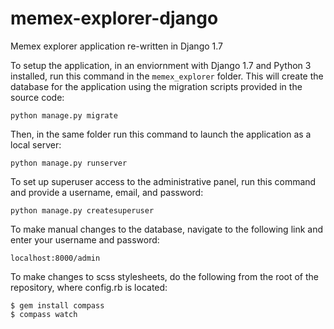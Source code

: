 # memex-explorer-django
Memex explorer application re-written in Django 1.7

To setup the application, in an enviornment with Django 1.7 and Python 3 installed, run this command in the `memex_explorer` folder. This will create the database for the application using the migration scripts provided in the source code:
```
python manage.py migrate
```
Then, in the same folder run this command to launch the application as a local server:
```
python manage.py runserver
```
To set up superuser access to the administrative panel, run this command and provide a username, email, and password:
```
python manage.py createsuperuser
```
To make manual changes to the database, navigate to the following link and enter your username and password:
```
localhost:8000/admin
```
To make changes to scss stylesheets, do the following from the root of the repository, where config.rb is located:
```
$ gem install compass
$ compass watch
```

